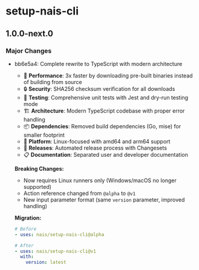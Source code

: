 # setup-nais-cli

## 1.0.0-next.0

### Major Changes

- bb6e5a4: Complete rewrite to TypeScript with modern architecture
  - 🚀 **Performance**: 3x faster by downloading pre-built binaries instead of building from source
  - 🔒 **Security**: SHA256 checksum verification for all downloads
  - 🧪 **Testing**: Comprehensive unit tests with Jest and dry-run testing mode
  - 🏗️ **Architecture**: Modern TypeScript codebase with proper error handling
  - 📦 **Dependencies**: Removed build dependencies (Go, mise) for smaller footprint
  - 🎯 **Platform**: Linux-focused with amd64 and arm64 support
  - 🔄 **Releases**: Automated release process with Changesets
  - 📋 **Documentation**: Separated user and developer documentation

  **Breaking Changes:**
  - Now requires Linux runners only (Windows/macOS no longer supported)
  - Action reference changed from `@alpha` to `@v1`
  - New input parameter format (same `version` parameter, improved handling)

  **Migration:**

  ```yaml
  # Before
  - uses: nais/setup-nais-cli@alpha

  # After
  - uses: nais/setup-nais-cli@v1
    with:
      version: latest
  ```
